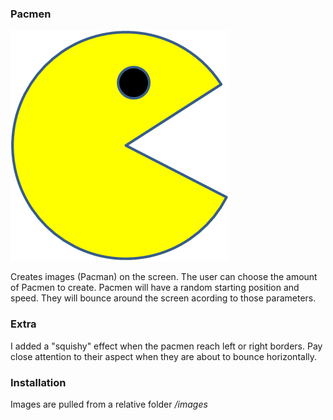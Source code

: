 ### Pacmen

<img src="images/PacMan1.png">

Creates images (Pacman) on the screen. The user can choose the amount of Pacmen to create.
Pacmen will have a random starting position and speed. They will bounce around the screen acording to those parameters.

### Extra

I added a "squishy" effect when the pacmen reach left or right borders. Pay close attention to their aspect when they are about to bounce horizontally.

### Installation

Images are pulled from a relative folder */images*